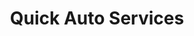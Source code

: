 ---
title: Quick Auto Services
workUrl: http://www.quickauto.co.in
description: "QAS is a Two Wheeler Service Center having more than 20 Franchise across India"
tags:
  - work
  - wordpress
  - php
  - elementor
  - Leaflet.js
image: /img/work/3.webp
imageAlt: Quick Auto Services
permalink: false
---